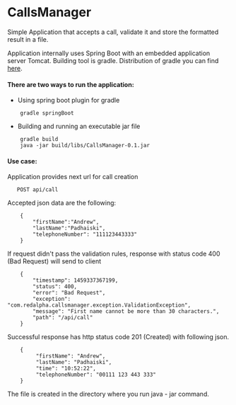 # CallsManager
Simple Application that accepts a call, validate it and store the formatted result in a file.

Application internally uses Spring Boot with an embedded application server Tomcat.
Building tool is gradle. Distribution of gradle you can find [here](http://gradle.org/). 

#### There are two ways to run the application:

* Using spring boot plugin for gradle

```
    gradle springBoot
```

* Building and running an executable jar file

```
    gradle build
    java -jar build/libs/CallsManager-0.1.jar
```

#### Use case:

Application provides next url for call creation

```
   POST api/call
```

Accepted json data are the following:

```
    {
        "firstName":"Andrew",
        "lastName":"Padhaiski",
        "telephoneNumber": "111123443333"
    }
```

If request didn't pass the validation rules, response with status code 400 (Bad Request) will send to client

```
    {
        "timestamp": 1459337367199,
        "status": 400,
        "error": "Bad Request",
        "exception": "com.redalpha.callsmanager.exception.ValidationException",
        "message": "First name cannot be more than 30 characters.",
        "path": "/api/call"
    }
```

Successful response has http status code 201 (Created) with following json.

```
    {
         "firstName": "Andrew",
         "lastName": "Padhaiski",
         "time": "10:52:22",
         "telephoneNumber": "00111 123 443 333"
    }
```

The file is created in the directory where you run java - jar command.
